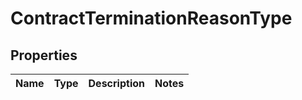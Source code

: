 
# ContractTerminationReasonType

## Properties
Name | Type | Description | Notes
------------ | ------------- | ------------- | -------------



